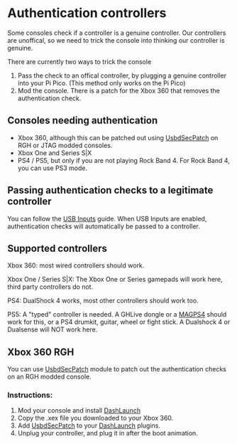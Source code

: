 # Authentication controllers
Some consoles check if a controller is a genuine controller. Our controllers are unoffical, so we need to trick the console into thinking our controller is genuine.

There are currently two ways to trick the console
1. Pass the check to an offical controller, by plugging a genuine controller into your Pi Pico. (This method only works on the Pi Pico)
2. Mod the console. There is a patch for the Xbox 360 that removes the authentication check.

## Consoles needing authentication
- Xbox 360, although this can be patched out using [UsbdSecPatch](#usbdsecpatch) on RGH or JTAG modded consoles.
- Xbox One and Series S|X
- PS4 / PS5, but only if you are not playing Rock Band 4. For Rock Band 4, you can use PS3 mode.

## Passing authentication checks to a legitimate controller
You can follow the [USB Inputs](https://santroller.tangentmc.net/wiring_guides/usb.html) guide. When USB Inputs are enabled, authentication checks will automatically be passed to a controller.

## Supported controllers
Xbox 360: most wired controllers should work.

Xbox One / Series S|X: The Xbox One or Series gamepads will work here, third party controllers do not. 

PS4: DualShock 4 works, most other controllers should work too.

PS5: A "typed" controller is needed. A GHLive dongle or a [MAGPS4](https://www.mayflash.com/product/MAGPS4.html) should work for this, or a PS4 drumkit, guitar, wheel or fight stick. A Dualshock 4 or Dualsense will NOT work here.

## Xbox 360 RGH
You can use [UsbdSecPatch](https://github.com/InvoxiPlayGames/UsbdSecPatch/releases) module to patch out the authentication checks on an RGH modded console.

### Instructions:
1. Mod your console and install [DashLaunch](https://consolemods.org/wiki/File:DashLaunch_v3.21.7z)
2. Copy the .xex file you downloaded to your Xbox 360.
3. Add [UsbdSecPatch](https://github.com/InvoxiPlayGames/UsbdSecPatch/releases) to your [DashLaunch](https://consolemods.org/wiki/File:DashLaunch_v3.21.7z) plugins.
4. Unplug your controller, and plug it in after the boot animation.